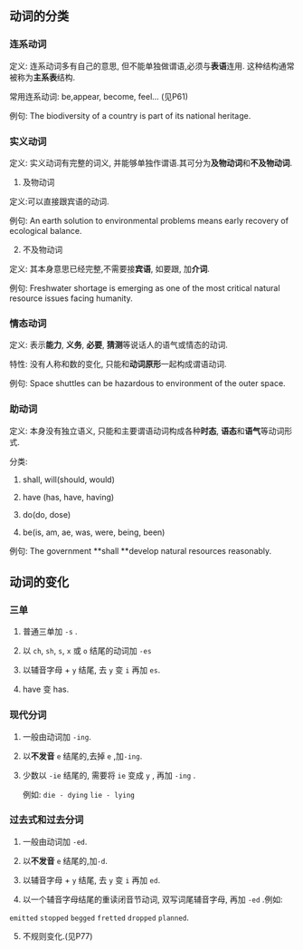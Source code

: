 ## 动词的分类

### 连系动词

定义: 连系动词多有自己的意思, 但不能单独做谓语,必须与**表语**连用. 这种结构通常被称为**主系表**结构.

常用连系动词: be,appear, become, feel... (见P61)

例句: The biodiversity of a country is part of its national heritage.

### 实义动词

定义: 实义动词有完整的词义, 并能够单独作谓语.其可分为**及物动词**和**不及物动词**.

1. 及物动词

定义:可以直接跟宾语的动词.

例句: An earth solution to environmental problems means early recovery of ecological balance.

2. 不及物动词

定义: 其本身意思已经完整,不需要接**宾语**, 如要跟, 加**介词**.

例句: Freshwater shortage is emerging as one of the most critical natural resource issues facing humanity. 

### 情态动词

定义: 表示**能力**, **义务**, **必要**, **猜测**等说话人的语气或情态的动词.

特性: 没有人称和数的变化, 只能和**动词原形**一起构成谓语动词.

例句: Space shuttles can be hazardous to environment of the outer space.

### 助动词

定义: 本身没有独立语义, 只能和主要谓语动词构成各种**时态**, **语态**和**语气**等动词形式.

分类:

1. shall, will(should, would)

2. have (has, have, having)

3. do(do, dose)

4. be(is, am, ae, was, were, being, been)

例句: The government **shall **develop natural resources reasonably.

## 动词的变化

### 三单

1. 普通三单加 `-s` .

2. 以 `ch`, `sh`, `s`, `x` 或 `o` 结尾的动词加 `-es`

3. 以辅音字母 + `y` 结尾, 去 `y` 变 `i` 再加 `es`.

4. have 变 has.

### 现代分词

1. 一般由动词加 `-ing`.

2. 以**不发音** `e` 结尾的,去掉 `e` ,加`-ing`.

3. 少数以 `-ie` 结尾的, 需要将 `ie` 变成 `y` , 再加 `-ing` .
   
   例如: `die - dying`  `lie - lying` 

### 过去式和过去分词

1. 一般由动词加 `-ed`.

2. 以**不发音** `e` 结尾的,加`-d`.

3. 以辅音字母 + `y` 结尾, 去 `y` 变 `i` 再加 `ed`.

4. 以一个辅音字母结尾的重读闭音节动词, 双写词尾辅音字母, 再加 `-ed` .例如:

`emitted` `stopped` `begged` `fretted` `dropped` `planned`.

5. 不规则变化.(见P77)
